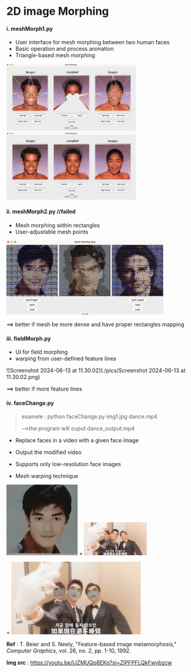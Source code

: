 # 2D image Morphing

#### i. meshMorph1.py

- User interface for mesh morphing between two human faces
- Basic operation and process animation
- Triangle-based mesh morphing



<img src="./pics/meshMorph_2.png" alt="meshMorph_2" style="zoom:33%;" />

<img src="./pics/meshMorph_1.png" alt="meshMorph_1" style="zoom:33%;" />





#### ii. meshMorph2.py  //failed

- Mesh morphing within rectangles
- User-adjustable mesh points

<img src="./pics/meshMorph2_1.png" alt="meshMorph2_1" style="zoom:40%;" />

==> better if mesh be more dense and have proper rectangles mapping



#### iii. fieldMorph.py

- UI for field morphing  
- warping from user-defined feature lines

![Screenshot 2024-06-13 at 11.30.02](./pics/Screenshot 2024-06-13 at 11.30.02.png)

==> better if more feature lines 



#### iv. faceChange.py

> examele : python faceChange.py img1.jpg dance.mp4
>
> -->the program will ouput dance_output.mp4

- Replace faces in a video with a given face image

- Output the modified video
- Supports only low-resolution face images
- Mesh warping technique

![img1](./pics/img1.png) + <img src="./pics/faceChange_2.png" alt="faceChange_2" style="zoom:16%;" />

=  <img src="./pics/faceChange_1.png" alt="faceChange_1" style="zoom: 33%;" />



**Ref** : T. Beier and S. Neely, "Feature-based image metamorphosis," *Computer Graphics*, vol. 26, no. 2, pp. 1-10, 1992.

**Img src** : https://youtu.be/lJZMUQp8EKo?si=ZIPFPFLQkFwybzcw
